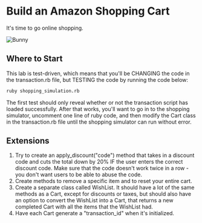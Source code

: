 # Build an Amazon Shopping Cart

It's time to go online shopping.

![Bunny](https://media.giphy.com/media/l2SpQ6mdHaCUHC5J6/giphy.gif)

## Where to Start

This lab is test-driven, which means that you'll be CHANGING the code in the transaction.rb file, but TESTING the code by running the code below:

```bash 
ruby shopping_simulation.rb
```

The first test should only reveal whether or not the transaction script has loaded successfully. After that works, you'll want to go in to the shopping simulator, uncomment one line of ruby code, and then modify the Cart class in the transaction.rb file until the shopping simulator can run without error.

## Extensions

1. Try to create an apply_discount("code") method that takes in a discount code and cuts the total down by 20% IF the user enters the correct discount code. Make sure that the code doesn't work twice in a row - you don't want users to be able to abuse the code.
2. Create methods to remove a specific item and to reset your entire cart. 
3. Create a separate class called WishList. It should have a lot of the same methods as a Cart, except for discounts or taxes, but should also have an option to convert the WishList into a Cart, that returns a new completed Cart with all the items that the WishList had. 
4. Have each Cart generate a "transaction_id" when it's initialized. 
